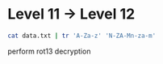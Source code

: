 # Level 11 → Level 12  

```bash
cat data.txt | tr 'A-Za-z' 'N-ZA-Mn-za-m'
```

perform rot13 decryption  





